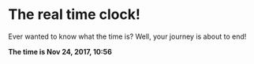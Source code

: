 # The real time clock!

Ever wanted to know what the time is? Well, your journey is about to end!

**The time is Nov 24, 2017, 10:56**